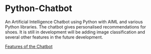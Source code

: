 # Python-Chatbot
An Artificial Intelligence Chatbot using Python with AIML and various Python libraries. 
The chatbot gives personalised recommendations for shoes. 
It is still in development will be adding image classification and several other features in the future development. 

[Features of the Chatbot](Conversation%20Logs.docx)
